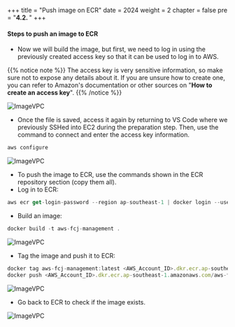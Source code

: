 +++
title = "Push image on ECR"
date = 2024
weight = 2
chapter = false
pre = "<b>4.2. </b>"
+++



#### Steps to push an image to ECR

- Now we will build the image, but first, we need to log in using the previously created access key so that it can be used to log in to AWS.

{{% notice note %}}
The access key is very sensitive information, so make sure not to expose any details about it. If you are unsure how to create one, you can refer to Amazon's documentation or other sources on "**How to create an access key**".
{{% /notice %}}

![ImageVPC](/images/4-ECR/2-Push/ECR-Push-img1.png?width=50pc)

- Once the file is saved, access it again by returning to VS Code where we previously SSHed into EC2 during the preparation step. Then, use the command to connect and enter the access key information.

```js
aws configure
```

![ImageVPC](/images/4-ECR/2-Push/ECR-Push-img2.png?width=50pc)

- To push the image to ECR, use the commands shown in the ECR repository section (copy them all).
- Log in to ECR:

```js
aws ecr get-login-password --region ap-southeast-1 | docker login --username AWS --password-stdin <AWS_Account_ID>.dkr.ecr.ap-southeast-1.amazonaws.com
```
- Build an image:

```js
docker build -t aws-fcj-management .
```

![ImageVPC](/images/4-ECR/2-Push/ECR-Push-img3.png?width=50pc)

- Tag the image and push it to ECR:

```js
docker tag aws-fcj-management:latest <AWS_Account_ID>.dkr.ecr.ap-southeast-1.amazonaws.com/aws-fcj-management:latest
docker push <AWS_Account_ID>.dkr.ecr.ap-southeast-1.amazonaws.com/aws-fcj-management:latest
```

![ImageVPC](/images/4-ECR/2-Push/ECR-Push-img4.png?width=50pc)

- Go back to ECR to check if the image exists.

![ImageVPC](/images/4-ECR/2-Push/ECR-Push-img5.png?width=50pc)
